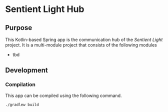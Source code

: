 # Sentient Light Hub

## Purpose

This Kotlin-based Spring app is the communication hub of the _Sentient Light_ project.
It is a multi-module project that consists of the following modules

* tbd

## Development

### Compilation

This app can be compiled using the following command.

```
./gradlew build
```
